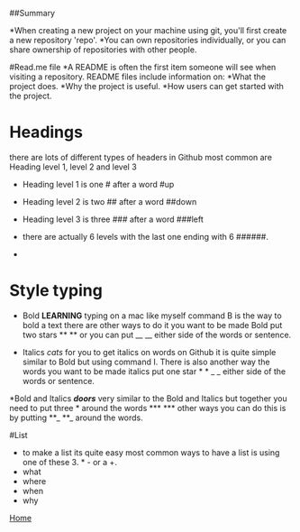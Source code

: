 ##Summary 

*When creating a new project on your machine using git, you'll first create a new repository 'repo'. 
*You can own repositories individually, or you can share ownership of repositories with other people.



#Read.me file
*A README is often the first item someone will see when visiting a repository. README files include information on: 
*What the project does. 
*Why the project is useful. 
*How users can get started with the project.

# Headings 

there are lots of different types of headers in Github most common are Heading level 1, level 2 and level 3 
* Heading level 1 is one # after a word
#up
* Heading level 2 is two ## after a word
##down
* Heading level 3 is three ### after a word
###left

* there are actually 6 levels with the last one ending with 6 ######.

* 

# Style typing 
* Bold **LEARNING** typing on a mac like myself  command B is the way to bold a text there are other ways to do it you want to be made Bold put two stars ** ** or you can put __ __ either side of the words or sentence. 
  
* Italics *cats* for you to get italics on words on Github it is quite simple similar to Bold but using command I. There is also another way the words you want to be made italics put one star * *  _ _ either side of the words or sentence. 

*Bold and Italics ***doors*** very similar to the Bold and Italics but together you need to put three * around the words *** *** other ways you can do this is by putting **_  **_ around the words.


#List
* to make a list its quite easy most common ways to have a list is using one of these 3. *  -  or a +.
* what
* where
* when
* why

 

[Home](README.md)
